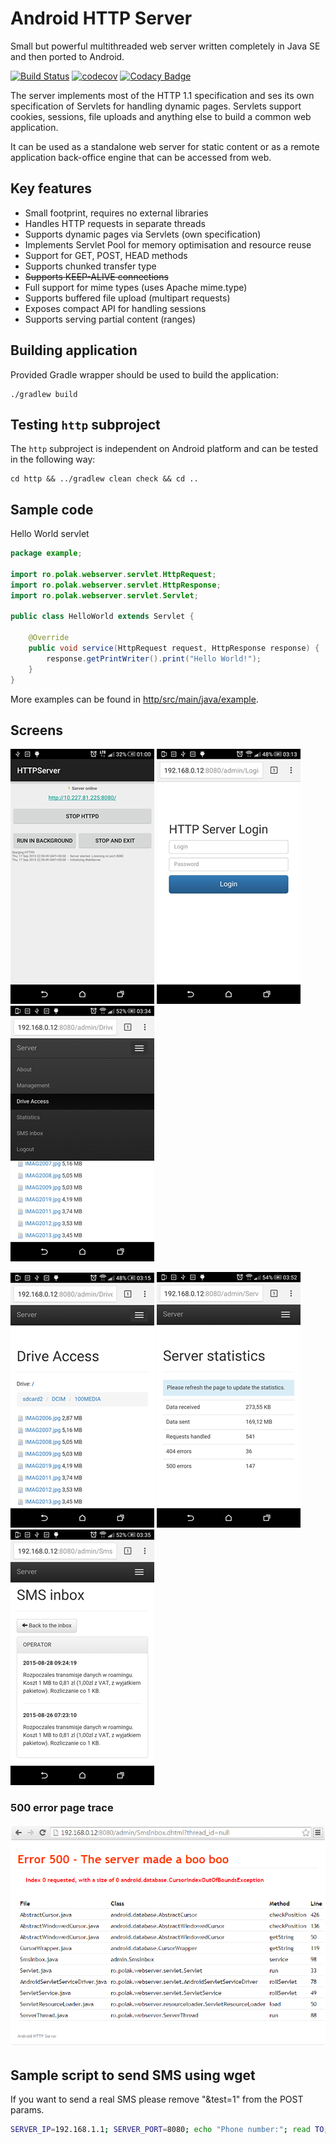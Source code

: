 # Android HTTP Server

Small but powerful multithreaded web server written completely in Java SE and then ported to Android.

[![Build Status](https://travis-ci.org/piotrpolak/android-http-server.svg?branch=master)](https://travis-ci.org/piotrpolak/android-http-server)
[![codecov](https://codecov.io/gh/piotrpolak/android-http-server/branch/master/graph/badge.svg)](https://codecov.io/gh/piotrpolak/android-http-server)
[![Codacy Badge](https://api.codacy.com/project/badge/Grade/ce45bf2bf46f46fe94e48b22c17dcd2a)](https://www.codacy.com/app/piotrpolak/android-http-server)

The server implements most of the HTTP 1.1 specification and ses its own specification of Servlets for handling dynamic pages.
Servlets support cookies, sessions, file uploads and anything else to build a common web application.

It can be used as a standalone web server for static content or as a remote application back-office engine that can be accessed from web.

## Key features

* Small footprint, requires no external libraries
* Handles HTTP requests in separate threads
* Supports dynamic pages via Servlets (own specification)
* Implements Servlet Pool for memory optimisation and resource reuse
* Support for GET, POST, HEAD methods
* Supports chunked transfer type
* ~~Supports KEEP-ALIVE connections~~
* Full support for mime types (uses Apache mime.type)
* Supports buffered file upload (multipart requests)
* Exposes compact API for handling sessions
* Supports serving partial content (ranges)

## Building application

Provided Gradle wrapper should be used to build the application:

```
./gradlew build
```

## Testing `http` subproject

The `http` subproject is independent on Android platform and can be tested in the following way:

```
cd http && ../gradlew clean check && cd ..
```

## Sample code

Hello World servlet

```java
package example;

import ro.polak.webserver.servlet.HttpRequest;
import ro.polak.webserver.servlet.HttpResponse;
import ro.polak.webserver.servlet.Servlet;

public class HelloWorld extends Servlet {

    @Override
    public void service(HttpRequest request, HttpResponse response) {
        response.getPrintWriter().print("Hello World!");
    }
}
```

More examples can be found in [http/src/main/java/example](./http/src/main/java/example).

## Screens

![Admin main activity](screens/main.png)
![HTTP back-office login](screens/admin-login.png)
![HTTP back-office menu](screens/admin-menu.png)

![HTTP back-office drive access](screens/admin-drive-access.png)
![HTTP back-office server statistics](screens/admin-server-statistics.png)
![HTTP back-office SMS inbox](screens/admin-sms-inbox.png)

### 500 error page trace
![Servlet error 500](screens/servlet-error-500.png)

## Sample script to send SMS using wget

If you want to send a real SMS please remove "&test=1" from the POST params.

```bash
SERVER_IP=192.168.1.1; SERVER_PORT=8080; echo "Phone number:"; read TO; echo "Message:"; read MESSAGE; wget -qO- --post-data "to=$TO&message=$MESSAGE&test=1" http://$SERVER_IP:$SERVER_PORT/api/SmsSend.dhtml
```
